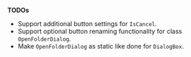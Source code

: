 

**TODOs**

- Support additional button settings for `IsCancel`.
- Support optional button renaming functionality for class `OpenFolderDialog`.
- Make `OpenFolderDialog` as static like done for `DialogBox`.
